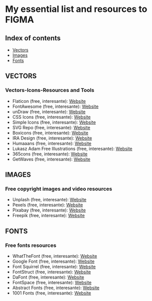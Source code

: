 # My essential list and resources to FIGMA

## Index of contents
* [Vectors](#Vectors)
* [Images](#Images)
* [Fonts](#Fonts)


## VECTORS
### Vectors-Icons-Resources and Tools
* Flaticon (free, interesante): [Website](https://www.flaticon.com/)
* FontAwesome (free, interesante): [Website](https://fontawesome.com/v5/cheatsheet)
* unDraw (free, interesante): [Website](https://undraw.co/)
* CSS Icons (free, interesante): [Website](https://www.w3schools.com/css/css_icons.asp)
* Simple Icons (free, interesante): [Website](https://simpleicons.org/)
* SVG Repo (free, interesante): [Website](https://www.svgrepo.com/)
* Boxicons (free, interesante): [Website](https://boxicons.com/)
* IRA Design (free, interesante): [Website](https://iradesign.io/)
* Humaaans (free, interesante): [Website](https://www.humaaans.com/)
* Lukasz Adam Free Illustrations (free, interesante): [Website](https://lukaszadam.com/illustrations)
* 365cons (free, interesante): [Website](http://www.365cons.com/)
* GetWaves (free, interesante): [Website](https://getwaves.io/)

## IMAGES
### Free copyright images and video resources
* Unplash (free, interesante): [Website](https://unsplash.com/)
* Pexels (free, interesante): [Website](https://www.pexels.com/)
* Pixabay (free, interesante): [Website](https://pixabay.com/)
* Freepik (free, interesante): [Website](https://www.freepik.com/)

## FONTS
### Free fonts resources
* WhatTheFont (free, interesante): [Website](https://www.myfonts.com/WhatTheFont/)
* Google Font (free, interesante): [Website](https://fonts.google.com/)
* Font Squirrel (free, interesante): [Website](https://www.fontsquirrel.com/)
* FontStruct (free, interesante): [Website](https://fontstruct.com/)
* DaFont (free, interesante): [Website](https://www.dafont.com/es/)
* FontSpace (free, interesante): [Website](https://www.fontspace.com/)
* Abstract Fonts (free, interesante): [Website](https://www.abstractfonts.com/)
* 1001 Fonts (free, interesante): [Website](https://www.1001fonts.com/)






